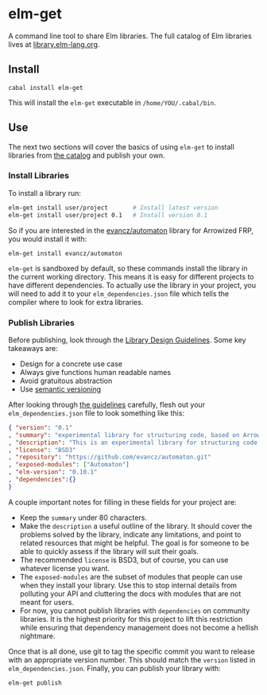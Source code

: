 # elm-get

A command line tool to share Elm libraries.
The full catalog of Elm libraries lives at
[library.elm-lang.org](http://library.elm-lang.org/).

## Install

    cabal install elm-get

This will install the `elm-get` executable in `/home/YOU/.cabal/bin`.

## Use

The next two sections will cover the basics of using `elm-get` to
install libraries from [the catalog](http://library.elm-lang.org/) and
publish your own.

### Install Libraries

To install a library run:

```bash
elm-get install user/project       # Install latest version
elm-get install user/project 0.1   # Install version 0.1
```

So if you are interested in the
[evancz/automaton](http://library.elm-lang.org/catalog/evancz-automaton/0.1/)
library for Arrowized FRP, you would install it with:

    elm-get install evancz/automaton

`elm-get` is sandboxed by default, so these commands install the
library in the current working directory. This means it is easy for
different projects to have different dependencies. To actually use the
library in your project, you will need to add it to your
`elm_dependencies.json` file which tells the compiler where to look
for extra libraries.

### Publish Libraries

Before publishing, look through the
[Library Design Guidelines](http://library.elm-lang.org/DesignGuidelines.html).
Some key takeaways are:

* Design for a concrete use case
* Always give functions human readable names
* Avoid gratuitous abstraction
* Use [semantic versioning](http://semver.org/)

After looking through
[the guidelines](http://library.elm-lang.org/DesignGuidelines.html)
carefully, flesh out your `elm_dependencies.json` file to look
something like this:

```json
{ "version": "0.1"
, "summary": "experimental library for structuring code, based on Arrowized FRP"
, "description": "This is an experimental library for structuring code. It is based on Arrowized FRP, which aimed to provide an API for higher-order signal graphs. There are many ways to structure code though, and it is not yet clear when AFRP is a superior method. So this library is meant to explore the basics of AFRP and find cases where it is a really good fit."
, "license": "BSD3"
, "repository": "https://github.com/evancz/automaton.git"
, "exposed-modules": ["Automaton"]
, "elm-version": "0.10.1"
, "dependencies":{}
}
```

A couple important notes for filling in these fields for your project are:

  * Keep the `summary` under 80 characters.
  * Make the `description` a useful outline of the library. It should
    cover the problems solved by the library, indicate any
    limitations, and point to related resources that might be helpful.
    The goal is for someone to be able to quickly assess if the
    library will suit their goals.
  * The recommended `license` is BSD3, but of course, you can use
    whatever license you want.
  * The `exposed-modules` are the subset of modules that people can
    use when they install your library. Use this to stop internal
    details from polluting your API and cluttering the docs with
    modules that are not meant for users.
  * For now, you cannot publish libraries with `dependencies` on
    community libraries. It is the highest priority for this project
    to lift this restriction while ensuring that dependency management
    does not become a hellish nightmare.

Once that is all done, use git to tag the specific commit you want to
release with an appropriate version number. This should match the
`version` listed in `elm_dependencies.json`. Finally, you can publish
your library with:

    elm-get publish
